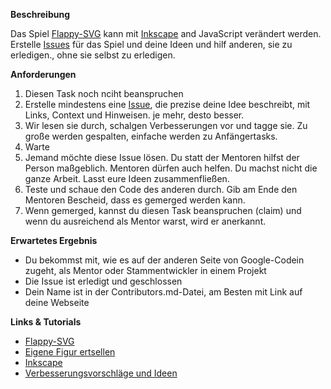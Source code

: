 **Beschreibung**

Das Spiel [Flappy-SVG](https://github.com/fossasia/flappy-svg#flappy-svg) kann mit [Inkscape](http://inkscape.org/) and JavaScript verändert werden. 
Erstelle [Issues](https://github.com/fossasia/flappy-svg/issues) für das Spiel und deine Ideen und hilf anderen, sie zu erledigen., ohne sie selbst zu erledigen.

**Anforderungen**

1. Diesen Task noch nciht beanspruchen
2. Erstelle mindestens eine [Issue](https://github.com/fossasia/flappy-svg/issues), die prezise deine Idee beschreibt, mit Links, Context und Hinweisen. je mehr, desto besser.
3. Wir lesen sie durch, schalgen Verbesserungen vor und tagge sie. Zu große werden gespalten, einfache werden zu Anfängertasks.
4. Warte
5. Jemand möchte diese Issue lösen. Du statt der Mentoren hilfst der Person maßgeblich. Mentoren dürfen auch helfen. Du machst nicht die ganze Arbeit. Lasst eure Ideen zusammenfließen.
6. Teste und schaue den Code des anderen durch. Gib am Ende den Mentoren Bescheid, dass es gemerged werden kann.
7. Wenn gemerged, kannst du diesen Task beanspruchen (claim) und wenn du ausreichend als Mentor warst, wird er anerkannt.

**Erwartetes Ergebnis**

- Du bekommst mit, wie es auf der anderen Seite von Google-Codein zugeht, als Mentor oder Stammentwickler in einem Projekt
- Die Issue ist erledigt und geschlossen
- Dein Name ist in der Contributors.md-Datei, am Besten mit Link auf deine Webseite

**Links & Tutorials**

- [Flappy-SVG](https://github.com/fossasia/flappy-svg#flappy-svg)
- [Eigene Figur ertsellen](https://www.youtube.com/watch?v=dPHrmw4r16o)
- [Inkscape](http://inkscape.org/)
- [Verbesserungsvorschläge und Ideen](https://github.com/fossasia/flappy-svg/issues)
